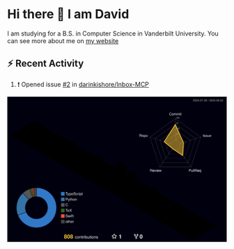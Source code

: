# Hi there 👋 I am David

I am studying for a B.S. in Computer Science in Vanderbilt University. You can see more about me on <a href="https://www.dahuang.dev/">my website</a>

## :zap: Recent Activity

<!--START_SECTION:activity-->
1. ❗ Opened issue [#2](https://github.com/darinkishore/Inbox-MCP/issues/2) in [darinkishore/Inbox-MCP](https://github.com/darinkishore/Inbox-MCP)
<!--END_SECTION:activity-->


![](./profile-3d-contrib/profile-night-rainbow.svg)
<!--
<div>
    <a href="https://github.com/DavidHuang2002">
        <img align="top" src="https://github-readme-stats-livid-mu.vercel.app/api?username=DavidHuang2002&show_icons=true&theme=transparent&layout=compact&card_width=400" />
    </a>
</div>

<div>
  <img src="data:image/png;base64,iVBORw0KGgoAAAANSUhEUgAAAAEAAAAKCAQAAADf2/zBAAAADUlEQVR42mNkYGDEjQAAwwALF34EvQAAAABJRU5ErkJggg==">
</div>

<div>
    <a href="https://github.com/DavidHuang2002">
        <img align="top" src="https://github-readme-stats-livid-mu.vercel.app/api/top-langs/?username=DavidHuang2002&layout=compact&hide=vue,php&card_width=400" />
    </a>
</div>
-->
<!--
## Projects I am working on

### <a href="https://github.com/DavidHuang2002/ifam-attendance-portal">  I-FAM Events and Attendance Portal </a>

This is a web platform with both a public website that will allow the organization International Family to post their events and allow participants to RSVP, as well as an admin portal to allow event organizers to take attendance and see analytics about past attendance. Building using Next.js + Firebase.

## Projects I have built

### Device Management platform

A simple device management microservice platform that connects to IoT devices (such as Raspberry Pi and coffee machines), displays their current states and sends alert emails based on rules that users set. 

<a href="https://github.com/DavidHuang2002/ifam-attendance-portal"> Back-end </a>

The backend is a microservice built with .NET framework, containerized with Docker, and deployed onto Azure Web Service. The service leverages Azure Cloud’s IoT hub, Stream Analytics, and Service Bus for connecting to devices, processing their messages, and receiving them in the service.


<a href="https://github.com/DavidHuang2002/ifam-attendance-portal">  Front-end </a>

A simple Vue.js front-end for the platform.
-->


<!--
**DavidHuang2002/DavidHuang2002** is a ✨ _special_ ✨ repository because its `README.md` (this file) appears on your GitHub profile.

Here are some ideas to get you started:

- 🔭 I’m currently working on ...
- 🌱 I’m currently learning ...
- 👯 I’m looking to collaborate on ...
- 🤔 I’m looking for help with ...
- 💬 Ask me about ...
- 📫 How to reach me: ...
- 😄 Pronouns: ...
- ⚡ Fun fact: ...
-->
